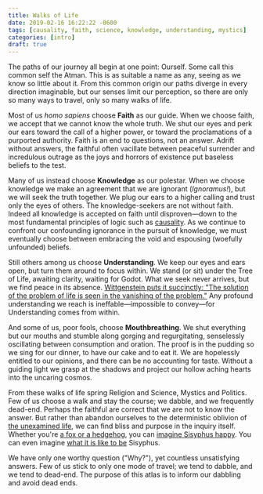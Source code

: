 ```yaml
---
title: Walks of Life
date: 2019-02-16 16:22:22 -0600
tags: [causality, faith, science, knowledge, understanding, mystics]
categories: [intro]
draft: true
---
```


The paths of our journey all begin at one point: Ourself. Some call this common self the Atman. This is as suitable a name as any, seeing as we know so little about it. From this common origin our paths diverge in every direction imaginable, but our senses limit our perception, so there are only so many ways to travel, only so many walks of life.

Most of us *homo sapiens* choose **Faith** as our guide. When we choose faith, we accept that we cannot know the whole truth. We shut our eyes and perk our ears toward the call of a higher power, or toward the proclamations of a purported authority. Faith is an end to questions, not an answer. Adrift without answers, the faithful often vacillate between peaceful surrender and incredulous outrage as the joys and horrors of existence put baseless beliefs to the test.

Many of us instead choose **Knowledge** as our polestar. When we choose knowledge we make an agreement that we are ignorant (*Ignoramus!*), but we will seek the truth together. We plug our ears to a higher calling and trust only the eyes of others. The knowledge-seekers are not without faith. Indeed all knowledge is accepted on faith until disproven—down to the most fundamental principles of logic such as [causality](/tags/causality). As we continue to confront our confounding ignorance in the pursuit of knowledge, we must eventually choose between embracing the void and espousing (woefully unfounded) beliefs.

Still others among us choose **Understanding**. We keep our eyes and ears open, but turn them around to focus within. We stand (or sit) under the Tree of Life, awaiting clarity, waiting for Godot. What we seek never arrives, but we find peace in its absence. [Wittgenstein puts it succinctly: "The solution of the problem of life is seen in the vanishing of the problem."](http://www.tractatuslogico-philosophicus.com/#node/n6-521) Any profound understanding we reach is ineffable—impossible to convey—for Understanding comes from within.

And some of us, poor fools, choose **Mouthbreathing**. We shut everything but our mouths and stumble along gorging and regurgitating, senselessly oscillating between consumption and oration. The proof is in the pudding so we sing for our dinner, to have our cake and to eat it. We are hopelessly entitled to our opinions, and there can be no accounting for taste. Without a guiding light we grasp at the shadows and project our hollow aching hearts into the uncaring cosmos.

From these walks of life spring Religion and Science, Mystics and Politics. Few of us choose a walk and stay the course; we dabble, and we frequently dead-end. Perhaps the faithful are correct that we are not to know the answer. But rather than abandon ourselves to the deterministic oblivion of [the unexamined life](https://www.wikiwand.com/en/The_unexamined_life_is_not_worth_living), we can find bliss and purpose in the inquiry itself. Whether you're [a fox or a hedgehog](http://assets.press.princeton.edu/chapters/s9981.pdf), you can [imagine Sisyphus happy](https://www.sccs.swarthmore.edu/users/00/pwillen1/lit/msysip.htm). You can even imagine [what it is like to be](https://organizations.utep.edu/portals/1475/nagel_bat.pdf) Sisyphus.

We have only one worthy question ("Why?"), yet countless unsatisfying answers. Few of us stick to only one mode of travel; we tend to dabble, and we tend to dead-end. The purpose of this atlas is to inform our dabbling and avoid dead ends.